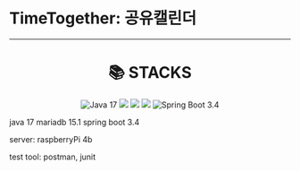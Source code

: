 # TimeTogether: 공유캘린더

<hr />
<div align=center><h1>📚 STACKS</h1></div>
<div align=center> 
  <img src="https://img.shields.io/badge/Java%2017-orange" alt="Java 17" />
  <img src="https://img.shields.io/badge/JAVA%2017-007396?style=for-the-badge&logo=Java&logoColor=white"> 
  <img src="https://img.shields.io/badge/Java-007396?style=for-the-badge&logo=Java&logoColor=black">
  <img src="https://img.shields.io/badge/React-61DAFB?style=for-the-badge&logo=React&logoColor=black">
  <img src="https://img.shields.io/badge/Spring%20Boot%203.4-green" alt="Spring Boot 3.4" />

  
  
</div>


java 17
mariadb 15.1
spring boot 3.4

server: raspberryPi 4b

test tool: postman, junit
